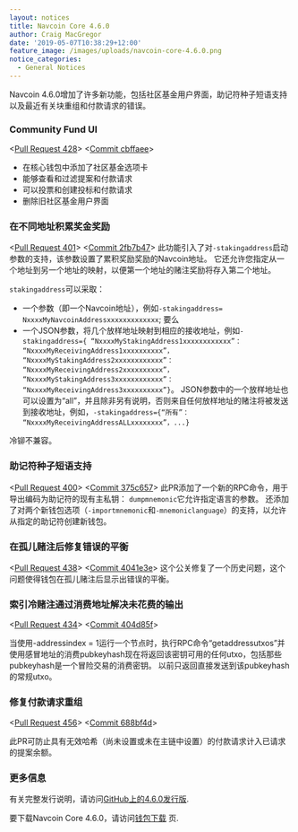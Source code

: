 ```yaml
---
layout: notices
title: Navcoin Core 4.6.0
author: Craig MacGregor
date: '2019-05-07T10:38:29+12:00'
feature_image: /images/uploads/navcoin-core-4.6.0.png
notice_categories:
  - General Notices
---
```

Navcoin 4.6.0增加了许多新功能，包括社区基金用户界面，助记符种子短语支持以及最近有关块重组和付款请求的错误。
<!--more-->

### Community Fund UI

<[Pull Request 428](https://github.com/NAVCoin/navcoin-core/pull/428)>
<[Commit cbffaee](https://github.com/NAVCoin/navcoin-core/commit/cbffaeee68d649069e0964b4930d04c441a7b63c)>

* 在核心钱包中添加了社区基金选项卡
* 能够查看和过滤提案和付款请求
* 可以投票和创建投标和付款请求
* 删除旧社区基金用户界面

### 在不同地址积累奖金奖励

<[Pull Request 401](https://github.com/NAVCoin/navcoin-core/pull/401)>
<[Commit 2fb7b47](https://github.com/NAVCoin/navcoin-core/commit/2fb7b47625dfe866f6079d8c7ac8c1dfb9f9de1d)>
此功能引入了对`-stakingaddress`启动参数的支持，该参数设置了累积奖励奖励的Navcoin地址。 它还允许您指定从一个地址到另一个地址的映射，以便第一个地址的赌注奖励将存入第二个地址。

`stakingaddress`可以采取：

* 一个参数（即一个Navcoin地址），例如`-stakingaddress= NxxxxMyNavcoinAddressxxxxxxxxxxxxx`; 要么
* 一个JSON参数，将几个放样地址映射到相应的接收地址，例如`-stakingaddress={ “NxxxxMyStakingAddress1xxxxxxxxxxxx”： “NxxxxMyReceivingAddress1xxxxxxxxxx”， “NxxxxMyStakingAddress2xxxxxxxxxxxx”： “NxxxxMyReceivingAddress2xxxxxxxxxx”， “NxxxxMyStakingAddress3xxxxxxxxxxxx”： “NxxxxMyReceivingAddress3xxxxxxxxxx”}`。 JSON参数中的一个放样地址也可以设置为“all”，并且除非另有说明，否则来自任何放样地址的赌注将被发送到接收地址，例如，`-stakingaddress={“所有”： “NxxxxMyReceivingAddressALLxxxxxxxx”，...}`

冷铆不兼容。

### 助记符种子短语支持

<[Pull Request 400](https://github.com/NAVCoin/navcoin-core/pull/400)>
<[Commit 375c657](https://github.com/NAVCoin/navcoin-core/commit/375c657337c33c56a6b97350ba886bce9ba60c7c)>
此PR添加了一个新的RPC命令，用于导出编码为助记符的现有主私钥：
`dumpmnemonic`它允许指定语言的参数。
还添加了对两个新钱包选项（`-importmnemonic`和`-mnemoniclanguage`）的支持，以允许从指定的助记符创建新钱包。

### 在孤儿赌注后修复错误的平衡

<[Pull Request 438](https://github.com/NAVCoin/navcoin-core/pull/438)>
<[Commit 4041e3e](https://github.com/NAVCoin/navcoin-core/commit/4041e3ef5de672c6d4e6a20ce5b7f22df090ed14)>
这个公关修复了一个历史问题，这个问题使得钱包在孤儿赌注后显示出错误的平衡。

### 索引冷赌注通过消费地址解决未花费的输出

<[Pull Request 434](https://github.com/NAVCoin/navcoin-core/pull/434)>
<[Commit 404d85f](https://github.com/NAVCoin/navcoin-core/commit/404d85f8ea65bf764d3fa681a4d1483c3e72c507)>

当使用-addressindex = 1运行一个节点时，执行RPC命令“getaddressutxos”并使用感冒地址的消费pubkeyhash现在将返回该密钥可用的任何utxo，包括那些pubkeyhash是一个冒险交易的消费密钥。 以前只返回直接发送到该pubkeyhash的常规utxo。

### 修复付款请求重组

<[Pull Request 456](https://github.com/NAVCoin/navcoin-core/pull/456)>
<[Commit 688bf4d](https://github.com/NAVCoin/navcoin-core/commit/688bf4d808ca5b5d3d08fef00d085397bb5b47f0)>

此PR可防止具有无效哈希（尚未设置或未在主链中设置）的付款请求计入已请求的提案余额。

### 更多信息

有关完整发行说明，请访问[GitHub上的4.6.0发行版](https://github.com/NAVCoin/navcoin-core/releases/tag/4.6.0).

要下载Navcoin Core 4.6.0，请访问[钱包下载](https://navcoin.org/en/wallets/#download-core) 页.
